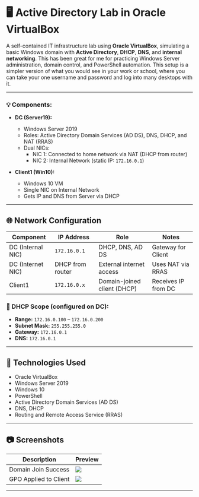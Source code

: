 # 🖥️ Active Directory Lab in Oracle VirtualBox

A self-contained IT infrastructure lab using **Oracle VirtualBox**, simulating a basic Windows domain with **Active Directory**, **DHCP**, **DNS**, and **internal networking**. This has been great for me for practicing Windows Server administration, domain control, and PowerShell automation. This setup is a simpler version of what you would see in your work or school, where you can take your one username and password and log into many desktops with it.

---

### 💡 Components:

- **DC (Server19):**  
  - Windows Server 2019  
  - Roles: Active Directory Domain Services (AD DS), DNS, DHCP, and NAT (RRAS)  
  - Dual NICs:  
    - NIC 1: Connected to home network via NAT (DHCP from router)  
    - NIC 2: Internal Network (static IP: `172.16.0.1`)

- **Client1 (Win10):**  
  - Windows 10 VM  
  - Single NIC on Internal Network  
  - Gets IP and DNS from Server via DHCP

---

## 🌐 Network Configuration

| Component         | IP Address       | Role                         | Notes                      |
|------------------|------------------|------------------------------|----------------------------|
| DC (Internal NIC) | `172.16.0.1`     | DHCP, DNS, AD DS             | Gateway for Client         |
| DC (Internet NIC) | DHCP from router | External internet access     | Uses NAT via RRAS          |
| Client1           | `172.16.0.x`     | Domain-joined client (DHCP)  | Receives IP from DC        |

### 🧾 DHCP Scope (configured on DC):

- **Range:** `172.16.0.100` – `172.16.0.200`  
- **Subnet Mask:** `255.255.255.0`  
- **Gateway:** `172.16.0.1`  
- **DNS:** `172.16.0.1`

---

## 🔧 Technologies Used

- Oracle VirtualBox
- Windows Server 2019
- Windows 10
- PowerShell
- Active Directory Domain Services (AD DS)
- DNS, DHCP
- Routing and Remote Access Service (RRAS)

---

## 📷 Screenshots

| Description            | Preview |
|------------------------|---------|
| Domain Join Success    | ![](screenshots/login_success.png) |
| GPO Applied to Client  | ![](screenshots/group_policy_example.png) |

---
